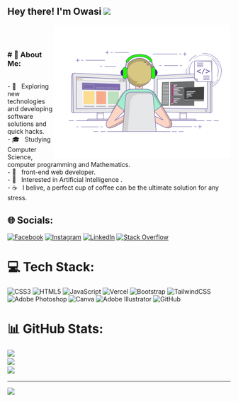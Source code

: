 <h2> Hey there! I'm Owasi <img src="https://github.com/souvikguria98/souvikguria98/blob/master/Hi.gif" width="25"></h2>
<img align="right" alt="GIF" src="https://raw.githubusercontent.com/devSouvik/devSouvik/master/gif3.gif" width="400"/>
<br><br>
<h3># 💫 About Me:</h3> <br>
- 🤔 &nbsp; Exploring new technologies and developing software solutions and quick hacks.<br>
- 🎓 &nbsp; Studying Computer Science, computer programming and Mathematics.<br>
- 💼 &nbsp; front-end web developer.<br>
- 🌱 &nbsp; Interested in Artificial Intelligence .<br>
- ☕ &nbsp; I belive, a perfect cup of coffee can be the ultimate solution for any stress. <br>


## 🌐 Socials:
[![Facebook](https://img.shields.io/badge/Facebook-%231877F2.svg?logo=Facebook&logoColor=white)](https://facebook.com/https://www.facebook.com/owsiul.sani) [![Instagram](https://img.shields.io/badge/Instagram-%23E4405F.svg?logo=Instagram&logoColor=white)](https://instagram.com/https://www.instagram.com/owasiulsane/) [![LinkedIn](https://img.shields.io/badge/LinkedIn-%230077B5.svg?logo=linkedin&logoColor=white)](https://linkedin.com/in/https://www.linkedin.com/in/super-sani-a9a512248/?trk=opento_sprofile_topcard) [![Stack Overflow](https://img.shields.io/badge/-Stackoverflow-FE7A16?logo=stack-overflow&logoColor=white)](https://stackoverflow.com/users/https://stackoverflow.com/users/26516525/super-sani) 

# 💻 Tech Stack:
![CSS3](https://img.shields.io/badge/css3-%231572B6.svg?style=for-the-badge&logo=css3&logoColor=white) ![HTML5](https://img.shields.io/badge/html5-%23E34F26.svg?style=for-the-badge&logo=html5&logoColor=white) ![JavaScript](https://img.shields.io/badge/javascript-%23323330.svg?style=for-the-badge&logo=javascript&logoColor=%23F7DF1E) ![Vercel](https://img.shields.io/badge/vercel-%23000000.svg?style=for-the-badge&logo=vercel&logoColor=white) ![Bootstrap](https://img.shields.io/badge/bootstrap-%238511FA.svg?style=for-the-badge&logo=bootstrap&logoColor=white) ![TailwindCSS](https://img.shields.io/badge/tailwindcss-%2338B2AC.svg?style=for-the-badge&logo=tailwind-css&logoColor=white) ![Adobe Photoshop](https://img.shields.io/badge/adobe%20photoshop-%2331A8FF.svg?style=for-the-badge&logo=adobe%20photoshop&logoColor=white) ![Canva](https://img.shields.io/badge/Canva-%2300C4CC.svg?style=for-the-badge&logo=Canva&logoColor=white) ![Adobe Illustrator](https://img.shields.io/badge/adobe%20illustrator-%23FF9A00.svg?style=for-the-badge&logo=adobe%20illustrator&logoColor=white) ![GitHub](https://img.shields.io/badge/github-%23121011.svg?style=for-the-badge&logo=github&logoColor=white)
# 📊 GitHub Stats:
![](https://github-readme-stats.vercel.app/api?username=Owasiul&theme=dark&hide_border=false&include_all_commits=true&count_private=false)<br/>
![](https://github-readme-streak-stats.herokuapp.com/?user=Owasiul&theme=dark&hide_border=false)<br/>
![](https://github-readme-stats.vercel.app/api/top-langs/?username=Owasiul&theme=dark&hide_border=false&include_all_commits=true&count_private=false&layout=compact)

---
[![](https://visitcount.itsvg.in/api?id=Owasiul&icon=0&color=0)](https://visitcount.itsvg.in)

<!-- Proudly created with GPRM ( https://gprm.itsvg.in ) -->
